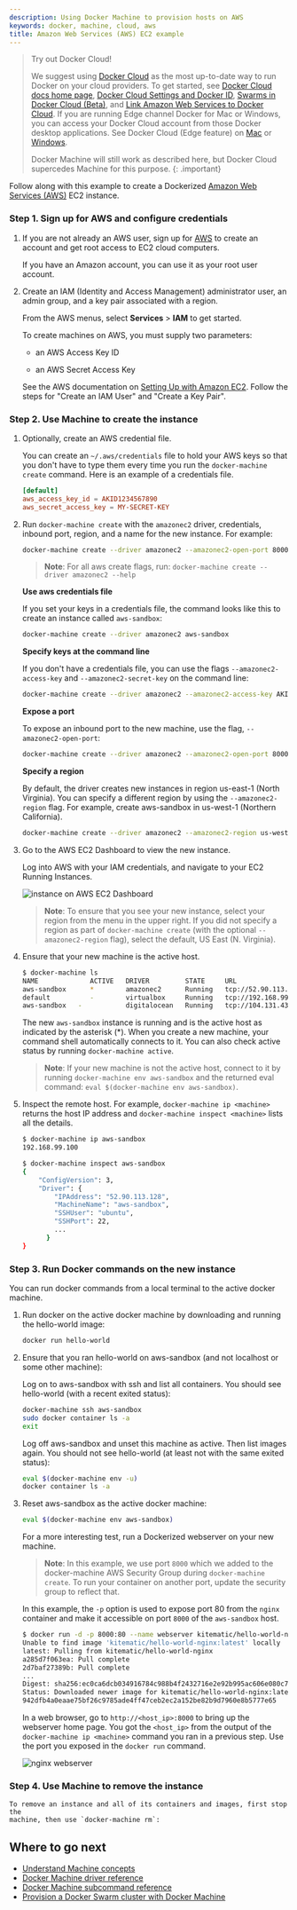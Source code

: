```yaml
---
description: Using Docker Machine to provision hosts on AWS
keywords: docker, machine, cloud, aws
title: Amazon Web Services (AWS) EC2 example
---
```


> Try out Docker Cloud!
>
> We suggest using [Docker Cloud](https://cloud.docker.com/) as the
most up-to-date way to run Docker on your cloud providers. To get started, see
[Docker Cloud docs home page](/docker-cloud/index.md), [Docker Cloud Settings
and Docker ID](/docker-cloud/dockerid.md), [Swarms in Docker Cloud
(Beta)](/docker-cloud/cloud-swarm/index.md), and [Link Amazon Web Services to
Docker Cloud](/docker-cloud/cloud-swarm/link-aws-swarm.md). If you are running
Edge channel Docker for Mac or Windows, you can access your Docker Cloud account
from those Docker desktop applications. See Docker Cloud (Edge feature) on
[Mac](/docker-for-mac/index.md#docker-cloud-edge-feature) or
[Windows](/docker-for-windows/index.md#docker-cloud-edge-feature).
>
> Docker Machine will still work as described here, but Docker Cloud
supercedes Machine for this purpose.
{: .important}

Follow along with this example to create a Dockerized [Amazon Web Services (AWS)](https://aws.amazon.com/) EC2 instance.

### Step 1. Sign up for AWS and configure credentials

1.  If you are not already an AWS user, sign up for [AWS](https://aws.amazon.com/) to create an account and get root access to EC2 cloud computers.

    If you have an Amazon account, you can use it as your root user account.

2.  Create an IAM (Identity and Access Management) administrator user, an admin group, and a key pair associated with a region.

    From the AWS menus, select **Services** > **IAM** to get started.

    To create machines on AWS, you must supply two parameters:

    * an AWS Access Key ID

    * an AWS Secret Access Key

    See the AWS documentation on [Setting Up with Amazon EC2](http://docs.aws.amazon.com/AWSEC2/latest/UserGuide/get-set-up-for-amazon-ec2.html). Follow the steps for "Create an IAM User" and "Create a Key Pair".

### Step 2. Use Machine to create the instance

1.  Optionally, create an AWS credential file.

    You can create an `~/.aws/credentials` file to hold your AWS keys so that
    you don't have to type them every time you run the `docker-machine create`
    command. Here is an example of a credentials file.

    ```conf
    [default]
    aws_access_key_id = AKID1234567890
    aws_secret_access_key = MY-SECRET-KEY
    ```

2.  Run `docker-machine create` with the `amazonec2` driver, credentials, inbound
    port, region, and a name for the new instance. For example:

    ```bash
    docker-machine create --driver amazonec2 --amazonec2-open-port 8000 --amazonec2-region us-west-1 aws-sandbox
    ```

    > **Note**: For all aws create flags, run: `docker-machine create --driver amazonec2 --help`

    **Use aws credentials file**

    If you set your keys in a credentials file, the command looks like this to
    create an instance called `aws-sandbox`:

    ```bash
    docker-machine create --driver amazonec2 aws-sandbox
    ```

    **Specify keys at the command line**

    If you don't have a credentials file, you can use the flags
    `--amazonec2-access-key` and `--amazonec2-secret-key` on the command line:

    ```bash
    docker-machine create --driver amazonec2 --amazonec2-access-key AKI******* --amazonec2-secret-key 8T93C*******  aws-sandbox
    ```

    **Expose a port**

    To expose an inbound port to the new machine, use the flag, `--amazonec2-open-port`:

    ```bash
    docker-machine create --driver amazonec2 --amazonec2-open-port 8000 aws-sandbox
    ```

    **Specify a region**

    By default, the driver creates new instances in region us-east-1 (North
    Virginia). You can specify a different region by using the
    `--amazonec2-region` flag. For example, create aws-sandbox in us-west-1
    (Northern California).

    ```bash
    docker-machine create --driver amazonec2 --amazonec2-region us-west-1 aws-sandbox
    ```

3.  Go to the AWS EC2 Dashboard to view the new instance.

    Log into AWS with your IAM credentials, and navigate to your EC2 Running Instances.

    ![instance on AWS EC2 Dashboard](../img/aws-instance-east.png)

    > **Note**: To ensure that you see your new instance, select your region from
    > the menu in the upper right. If you did not specify a region as part of
    > `docker-machine create` (with the optional `--amazonec2-region` flag), select
    > the default, US East (N. Virginia).

4.  Ensure that your new machine is the active host.

    ```bash
    $ docker-machine ls
    NAME             ACTIVE   DRIVER         STATE     URL                         SWARM   DOCKER        ERRORS
    aws-sandbox      *        amazonec2      Running   tcp://52.90.113.128:2376            v1.10.0
    default          -        virtualbox     Running   tcp://192.168.99.100:2376           v1.10.0-rc4
    aws-sandbox   -           digitalocean   Running   tcp://104.131.43.236:2376           v1.9.1
    ```

    The new `aws-sandbox` instance is running and is the active host as
    indicated by the asterisk (\*). When you create a new machine, your command
    shell automatically connects to it. You can also check active status by
    running `docker-machine active`.

    > **Note**: If your new machine is not the active host, connect to it by
    running `docker-machine env aws-sandbox` and the returned eval command:
    `eval $(docker-machine env aws-sandbox)`.

5. Inspect the remote host. For example, `docker-machine ip <machine>` returns
the host IP address and `docker-machine inspect <machine>` lists all the
details.

    ```bash
    $ docker-machine ip aws-sandbox
    192.168.99.100

    $ docker-machine inspect aws-sandbox
    {
        "ConfigVersion": 3,
        "Driver": {
            "IPAddress": "52.90.113.128",
            "MachineName": "aws-sandbox",
            "SSHUser": "ubuntu",
            "SSHPort": 22,
            ...
          }
    }
    ```

### Step 3. Run Docker commands on the new instance
You can run docker commands from a local terminal to the active docker machine.

1.  Run docker on the active docker machine by downloading and running the
hello-world image:

    ```bash
    docker run hello-world
    ```

2. Ensure that you ran hello-world on aws-sandbox (and not localhost or some
other machine):

    Log on to aws-sandbox with ssh and list all containers. You should see
    hello-world (with a recent exited status):

    ```bash
    docker-machine ssh aws-sandbox
    sudo docker container ls -a
    exit
    ```

    Log off aws-sandbox and unset this machine as active. Then list images
    again. You should not see hello-world (at least not with the same exited
    status):

    ```bash
    eval $(docker-machine env -u)
    docker container ls -a
    ```
    
3. Reset aws-sandbox as the active docker machine:

    ```bash
    eval $(docker-machine env aws-sandbox)
    ```

    For a more interesting test, run a Dockerized webserver on your new machine.

    > **Note**: In this example, we use port `8000` which we added to the
    > docker-machine AWS Security Group during `docker-machine create`. To run your
    > container on another port, update the security group to reflect that.

    In this example, the `-p` option is used to expose port 80 from the `nginx`
    container and make it accessible on port `8000` of the `aws-sandbox` host.

    ```bash
    $ docker run -d -p 8000:80 --name webserver kitematic/hello-world-nginx
    Unable to find image 'kitematic/hello-world-nginx:latest' locally
    latest: Pulling from kitematic/hello-world-nginx
    a285d7f063ea: Pull complete
    2d7baf27389b: Pull complete
    ...
    Digest: sha256:ec0ca6dcb034916784c988b4f2432716e2e92b995ac606e080c7a54b52b87066
    Status: Downloaded newer image for kitematic/hello-world-nginx:latest
    942dfb4a0eaae75bf26c9785ade4ff47ceb2ec2a152be82b9d7960e8b5777e65
    ```

    In a web browser, go to `http://<host_ip>:8000` to bring up the webserver
    home page. You got the `<host_ip>` from the output of the `docker-machine ip
    <machine>` command you ran in a previous step. Use the port you exposed in
    the `docker run` command.

    ![nginx webserver](../img/nginx-webserver.png)

### Step 4. Use Machine to remove the instance

    To remove an instance and all of its containers and images, first stop the
    machine, then use `docker-machine rm`:

## Where to go next

-   [Understand Machine concepts](../concepts.md)
-   [Docker Machine driver reference](../drivers/index.md)
-   [Docker Machine subcommand reference](../reference/index.md)
-   [Provision a Docker Swarm cluster with Docker Machine](/swarm/provision-with-machine.md)
